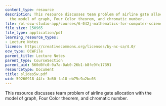 ```yaml
---
content_type: resource
description: This resource discusses team problem of airline gate allocation with
  the model of graph, Four Color theorem, and chromatic number.
file: /ol-ocw-studio-app/courses/6-042j-mathematics-for-computer-science-fall-2005/5926091844fc3d60fa18eb75c9a2bc03_slides5w.pdf
file_size: 150965
file_type: application/pdf
learning_resource_types:
- Lecture Notes
license: https://creativecommons.org/licenses/by-nc-sa/4.0/
ocw_type: OCWFile
parent_title: Lecture Notes
parent_type: CourseSection
parent_uid: 560d0fc0-0a7a-0ab0-26b1-b8fe9fc17391
resourcetype: Document
title: slides5w.pdf
uid: 59260918-44fc-3d60-fa18-eb75c9a2bc03
---
```

This resource discusses team problem of airline gate allocation with the model of graph, Four Color theorem, and chromatic number.